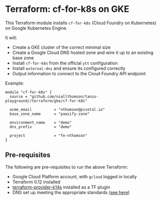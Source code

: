 # Terraform: cf-for-k8s on GKE

This Terraform module installs `cf-for-k8s` (Cloud Foundry on Kubernetes) on Google Kubernetes Engine.

It will:
- Create a GKE cluster of the correct minimal size
- Create a Google Cloud DNS hosted zone and wire it up to an existing base zone
- Install `cf-for-k8s` from the official `ytt` configuration
- Install `external-dns` and ensure its configured correctly
- Output information to connect to the Cloud Foundry API endpoint

Example:

```
module "cf-for-k8s" {
  source = "github.com/niallthomson/tanzu-playground//terraform/gke/cf-for-k8s"

  acme_email          = "nthomson@pivotal.io"
  base_zone_name      = "paasify-zone"

  environment_name    = "demo"
  dns_prefix          = "demo"

  project             = "fe-nthomson"
}
```

## Pre-requisites

The following are pre-requisites to run the above Terraform:
- Google Cloud Platform account, with `gcloud` logged in locally
- Terraform 0.12 installed
- [terraform-provider-k14s](https://github.com/k14s/terraform-provider-k14s) installed as a TF plugin
- DNS set up meeting the appropriate standards ([see here](/terraform/docs/dns.md))

<!-- REF -->